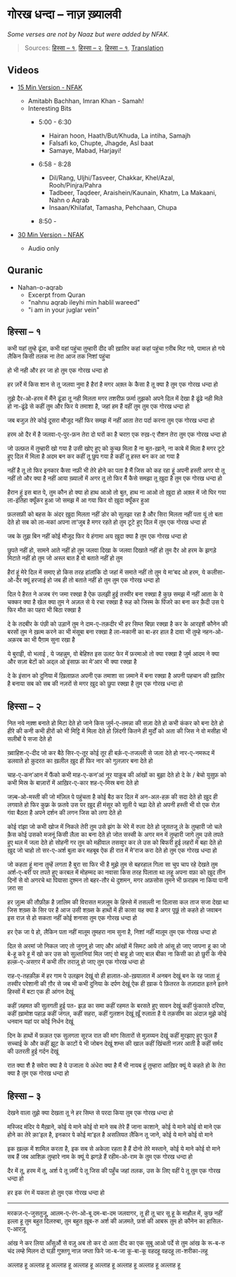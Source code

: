 
# गोरख धन्दा – नाज़ ख़्यालवी

_Some verses are not by Naaz but were added by NFAK._

> Sources: [हिस्सा – १](https://urdushahkar.org/gorakh-dhanda-01-naz-khialvi/), [हिस्सा – २](https://urdushahkar.org/gorakh-dhanda-02-naz-khialvi/), [हिस्सा – १](https://urdushahkar.org/gorakh-dhanda-03-naz-khialvi/), [Translation](https://www.hamzashad.com/tum-ik-gorakh-dhanda-ho/)

## Videos

* [15 Min Version - NFAK](https://www.youtube.com/watch?v=mXY5-TK2sJ0)
    * Amitabh Bachhan, Imran Khan - Samah!
    * Interesting Bits
        * 5:00 - 6:30
            * Hairan hoon, Haath/But/Khuda, La intiha, Samajh
            * Falsafi ko, Chupte, Jhagde, Asl baat
            * Samaye, Mabad, Harjayi!

        * 6:58 - 8:28
            * Dil/Rang, Uljhi/Tasveer, Chakkar, Khel/Azal, Rooh/Pinjra/Pahra
            * Tadbeer, Taqdeer, Araishein/Kaunain, Khatm, La Makaani, Nahn o Aqrab
            * Insaan/Khilafat, Tamasha, Pehchaan, Chupa

        * 8:50 - 



* [30 Min Version - NFAK](https://www.youtube.com/watch?v=D1kKeA1OJK0)
    * Audio only

## Quranic

* Nahan-o-aqrab
    * Excerpt from Quran
    * "nahnu aqrab ileyhi min hablil wareed"
    * "i am in your juglar vein" 




## हिस्सा – १

कभी यहां तुम्हे ढूंडा, कभी वहां पहुंचा
तुम्हारी दीद की ख़ातिर कहां कहां पहुंचा
ग़रीब मिट गये, पामाल हो गये लैकिन
किसी तलक ना तेरा आज तक निशां पहुंचा

हो भी नही और हर जा हो
तुम एक गोरख धन्दा हो

हर ज़र्रे में किस शान से तू जलवा नुमा है
हैरां है मगर अक़्ल के कैसा है तू क्या है
तुम एक गोरख धन्दा हो

तुझे दैर-ओ-हरम में मैंने ढूंडा तू नही मिलता
मगर तशरीफ़ फ़र्मा तुझको अपने दिल में देखा है
ढूंढे नही मिले हो ना-ढूंढे से कहीं तुम
और फिर ये तमाशा है, जहां हम हैं वहीं तुम
तुम एक गोरख धन्दा हो

जब बजुज़ तेरे कोई दूसरा मौजूद नहीं
फिर समझ में नहीं आता तेरा पर्दा करना
तुम एक गोरख धन्दा हो

हरम ओ दैर में है जलवा-ए-पुर-फ़न तेरा
दो घरों का है चराग़ एक रुख़-ए रौशन तेरा
तुम एक गोरख धन्दा हो

जो उल्फ़त में तुम्हारी खो गया है
उसी खोए हुए को कुच्छ मिला है
ना बुत-ख़ाने, ना काबे में मिला है
मगर टूटे हुए दिल में मिला है
अदम बन कर कहीं तू छुप गया है
कहीं तू हस्त बन कर आ गया है

नहीं है तू तो फिर इनकार कैसा
नफ़ी भी तेरे होने का पता है
मैं जिस को कह रहा हूं अपनी हस्ती
अगर वो तू नहीं तो और क्या है
नहीं आया ख़्यालों में अगर तू
तो फिर मैं कैसे समझा तू ख़ुदा है
तुम एक गोरख धन्दा हो

हैरान हुं इस बात पे, तुम कौन हो क्या हो
हाथ आओ तो बुत, हाथ ना आओ तो ख़ुदा हो
अक़्ल में जो घिर गया ला-इंतिहा क्यूँकर हुआ
जो समझ में आ गया फिर वो ख़ुदा क्यूँकर हुआ

फ़लसफ़ी को बहस के अंदर ख़ुदा मिलता नहीं
डोर को सुलझा रहा है और सिरा मिलता नहीं
पता यूं तो बता देते हो सब को ला-मकां अपना
ता’जुब है मगर रहते हो तुम टूटे हुए दिल में
तुम एक गोरख धन्दा हो

जब के तुझ बिन नहीं कोई मौजूद
फिर ये हंगामा अय ख़ुदा क्या है
तुम एक गोरख धन्दा हो

छुपते नहीं हो, सामने आते नहीं हो तुम
जलवा दिखा के जलवा दिखाते नहीं हो तुम
दैर ओ हरम के झगड़े मिटाते नहीं हो तुम
जो अस्ल बात है वो बताते नहीं हो तुम

हैरां हूं मेरे दिल में समाए हो किस तरह
हांलांकि दो जहां में समाते नहीं तो तुम
ये मा’बद ओ हरम, ये कलीसा-ओ-दैर क्यूं
हरजाई हो जब ही तो बताते नहीं हो तुम
तुम एक गोरख धन्दा हो

दिल पे हैरत ने अजब रंग जमा रक्खा है
ऐक उलझी हुई तस्वीर बना रक्खा है
कुछ समझ में नहीं आता के ये चक्कर क्या है
खेल क्या तुम ने अज़ल से ये रचा रक्खा है
रूह को जिस्म के पिंजरे का बना कर क़ैदी
उस पे फिर मौत का पहरा भी बिठा रक्खा है

दे के तदबीर के पंछी को उड़ानें तुम ने
दाम-ए-तक़दीर भी हर सिम्त बिछा रक्खा है
कर के आरइशें कौनेन की बरसों तुम ने
ख़त्म करने का भी मंसूबा बना रक्खा है
ला-मकानी का बा-हर हाल है दावा भी तुम्हे
नहन-ओ-अक़रब का भी पैग़ाम सुना रखा है

ये बुराइी, वो भलाई , ये जहन्नुम, वो बेहिश्त
इस उलट फेर में फ़रमाओ तो क्या रक्खा है
जुर्म आदम ने क्या और सज़ा बेटों को
अद्ल ओ इंसाफ़ का मे’आर भी क्या रक्खा है

दे के इंसान को दुनिया में ख़िलाफ़त अपनी
एक तमाशा सा ज़माने में बना रक्खा है
अपनी पहचान की ख़ातिर है बनाया सब को
सब की नज़रों से मगर ख़ुद को छुपा रक्खा है
तुम एक गोरख धन्दा हो

## हिस्सा – २

नित नये नक़्श बनाते हो मिटा देते हो
जाने किस जुर्म-ए-तमन्ना की सज़ा देते हो
कभी कंकर को बना देते हो हीरे की कनी
कभी हीरों को भी मिट्टि में मिला देते हो
ज़िंदगी कितने ही मुर्दों को अता की जिस ने
वो मसीहा भी सलीबों पे सजा देते हो

ख़्वाहिश-ए-दीद जो कर बैठे सिर-ए-तूर कोई
तूर ही बर्क़-ए-तजल्ली से जला देते हो
नार-ए-नमरूद में डलवाते हो क़ुदरत का ख़लील
ख़ुद ही फिर नार को गुलज़ार बना देते हो

चाह-ए-कन’आन में फैंको कभी माह-ए-कन’आं
नूर याक़ूब की आंखों का बुझा देते हो
दे के / बेचो युसुफ़ को कभी मिस्र के बाज़ारों में
आख़िर-ए-कार शह-ए-मिस्र बना देते हो

जज़्ब-ओ-मस्ती की जो मंज़िल पे पहुंचता है कोई
बैठ कर दिल में अन-अल-हक़ की सदा देते हो
ख़ुद ही लगवाते हो फिर कुफ़्र के फ़तवे उस पर
ख़ुद ही मंसूर को सूली पे चढ़ा देते हो
अपनी हस्ती भी वो एक रोज़ गंवा बैठता है
अपने दर्शन की लगन जिस को लगा देते हो

कोई रांझा जो कभी खोज में निकले तेरी
तुम उसे झंग के भेरे में रुला देते हो
जूसतजू ले के तुम्हारी जो चले क़ैस कोई
उसको मजनूं किसी लैला का बना देते हो
जोत सस्सी के अगर मन में तुम्हारी जागे
तुम उसे तपते हुए थल में जला देते हो
सोहनी गर तुम को महीवाल तसव्वुर कर ले
उस को बिफरी हुई लहरों में बहा देते हो
ख़ुद जो चाहो तो सर-ए-अर्श बुला कर महबूब
ऐक ही रात में मे’राज करा देते हो
तुम एक गोरख धन्दा हो

जो कहता हूं माना तुम्हें लगता है बुरा सा
फिर भी है मुझे तुम से बहरहाल गिला सा
चुप चाप रहे देखते तुम अर्श-ए-बरीं पर
तपते हुए करबल में मोहम्मद का नवासा
किस तरह पिलाता था लहू अपना वफ़ा को
ख़ुद तीन दिनों से वो अगरचे था पियासा
दुश्मन तो बहर-तौर थे दुशमन, मगर अफ़सोस
तुमने भी फ़राहम ना किया पानी ज़रा सा

हर ज़ुल्म की तौफ़ीक़ है ज़ालिम की विरासत
मज़लूम के हिस्से में तसल्ली ना दिलासा
कल ताज सजा देखा था जिस शख़्स के सिर पर
है आज उसी शख़्स के हाथों में ही कासा
यह क्या है अगर पूछूं तो कहते हो जवाबन
इस राज़ से हो सकता नहीं कोई शनासा
तुम एक गोरख धन्दा हो

हर ऐक जा पे हो, लैकिन पता नहीं मालूम
तुमहरा नाम सुना है, निशां नहीं मालूम
तुम एक गोरख धन्दा हो

दिल से अरमां जो निकल जाए तो जुगनू हो जाए
और आंखों में सिमट आये तो आंसू हो जाए
जापना हू का जो बे-हू करे हू में खो कर
उस को सुल्तानियां मिल जाएं वो बाहू हो जाए
बाल बीका ना किसी का हो छुरी के नीचे
हल्क़-ए-असग़र में कभी तीर तराज़ू हो जाए
तुम एक गोरख धन्दा हो

राह-ए-तहक़ीक़ में हर गाम पे उलझन देखूं
वो ही हालात-ओ-ख़यालात में अनबन देखूं
बन के रह जाता हूं तस्वीर परेशानी की
ग़ौर से जब भी कभी दुनिया के दर्पण देखूं
ऐक ही ख़ाक पे फ़ितरत के तज़ादात इतने
इतने हिस्सों में बटा एक ही आंगन देखूं

कहीं ज़हमत की सुलगती हुई पत- झड़ का समा
कहीं रहमत के बरसते हुए सावन देखूं
कहीं फुंकारते दरिया, कहीं ख़ामोश पहाड़
कहीं जंगल, कहीं सहरा, कहीं गुलशन देखूं
ख़ूँ रुलाता है ये तक़सीम का अंदाज़ मुझे
कोई धनवान यहां पर कोई निर्धन देखूं

दिन के हाथों में फ़क़त एक सुलगता सूरज
रात की मांग सितारों से मुज़य्यन देखूं
कहीं मुरझाए हुए फूल हैं सच्चाई के
और कहीं झूट के काटों पे भी जोबन देखूं
शम्स की खाल कहीं खिंचती नज़र आती है
कहीं सर्मद की उतरती हुई गर्दन देखूं

रात क्या शै है सवेरा क्या है
ये उजाला ये अंधेरा क्या है
मैं भी नायब हूं तुम्हारा आख़िर
क्यूं ये कहते हो के तेरा क्या है
तुम एक गोरख धन्दा हो

## हिस्सा – ३

देखने वाला तुझे क्या देखता
तू ने हर सिम्त से परदा किया
तुम एक गोरख धन्दा हो

मस्जिद मंदिर ये मैख़ाने, कोई ये माने कोई वो माने
सब तेरे हैं जाना काशाने, कोई ये माने कोई वो माने
एक होने का तेरे क़ा’इल है, इनकार पे कोई मा’इल है
असलियत लैकिन तू जाने, कोई ये माने कोई वो माने

इक ख़ल्क़ में शामिल करता है, इक सब से अकेला रहता है
हैं दोनो तेरे मस्ताने, कोई ये माने कोई वो माने
सब हैं जब आशिक़ तुम्हारे नाम के
क्यूं ये झगड़े हैं रहीम-ओ-राम के
तुम एक गोरख धन्दा हो

दैर में तू, हरम में तू, अर्श पे तू ज़मीं पे तू
जिस की पहुँच जहां तलक, उस के लिए वहीं पे तू
तुम एक गोरख धन्दा हो

हर इक रंग में यकता हो
तुम एक गोरख धन्दा हो

---

मरकज़-ए-जुसतुजू, आलम-ए-रंग-ओ-बू
दम-बा-दम जलवागर, तू ही तू चार सू
हू के माहौल में, कुछ नहीं इल्ला हू
तुम बहुत दिलरुबा, तुम बहुत ख़ूब-रु
अर्श की अज़मते, फ़र्श की आबरू
तुम हो कौनेन का हासिल-ए-आरज़ू

आंख ने कर लिया आँसुऔं से वज़ु
अब तो कर दो अता दीद का एक सुबू
आओ पर्दे से तुम आंख के रू-ब-रु
चंद लम्हे मिलन दो घड़ी गुफ़्तगू
नाज़ जप्ता फिरे जा-ब-जा कू-बा-कू
वहदहू वहदहू ला-शरीका-लहू

अल्लाह हू अल्लाह हू अल्लाह हू अल्लाह हू
अल्लाह हू अल्लाह हू अल्लाह हू अल्लाह हू
